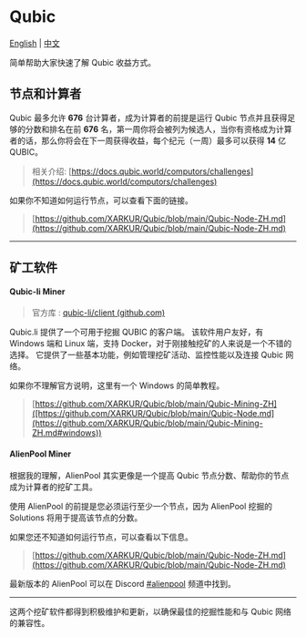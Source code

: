# Qubic

[English](https://github.com/XARKUR/Qubic/blob/main/README.md) | [中文](https://github.com/XARKUR/Qubic/blob/main/README-ZH.md)

简单帮助大家快速了解 Qubic 收益方式。



## 节点和计算者

Qubic 最多允许 **676** 台计算者，成为计算者的前提是运行 Qubic 节点并且获得足够的分数和排名在前 **676** 名，第一周你将会被列为候选人，当你有资格成为计算者的话，那么你将会在下一周获得收益，每个纪元（一周）最多可以获得 **14** 亿 QUBIC。

> 相关介绍: [https://docs.qubic.world/computors/challenges](https://docs.qubic.world/computors/challenges)



如果你不知道如何运行节点，可以查看下面的链接。

> [https://github.com/XARKUR/Qubic/blob/main/Qubic-Node-ZH.md](https://github.com/XARKUR/Qubic/blob/main/Qubic-Node-ZH.md)

****

## 矿工软件



#### Qubic-li Miner

> 官方库 : [qubic-li/client (github.com)](https://github.com/qubic-li/client)

Qubic.li 提供了一个可用于挖掘 QUBIC 的客户端。 该软件用户友好，有 Windows 端和 Linux 端，支持 Docker，对于刚接触挖矿的人来说是一个不错的选择。 它提供了一些基本功能，例如管理挖矿活动、监控性能以及连接 Qubic 网络。



如果你不理解官方说明，这里有一个 Windows 的简单教程。

> [https://github.com/XARKUR/Qubic/blob/main/Qubic-Mining-ZH]([https://github.com/XARKUR/Qubic/blob/main/Qubic-Node.md](https://github.com/XARKUR/Qubic/blob/main/Qubic-Mining-ZH.md#windows))  



#### AlienPool Miner

根据我的理解，AlienPool 其实更像是一个提高 Qubic 节点分数、帮助你的节点成为计算者的挖矿工具。

使用 AlienPool 的前提是您必须运行至少一个节点，因为 AlienPool 挖掘的 Solutions 将用于提高该节点的分数。

如果您还不知道如何运行节点，可以查看以下信息。

> [https://github.com/XARKUR/Qubic/blob/main/Qubic-Node-ZH.md](https://github.com/XARKUR/Qubic/blob/main/Qubic-Node-ZH.md)

最新版本的 AlienPool 可以在 Discord [#alienpool](https://discord.com/channels/768887649540243497/1090967907867054081) 频道中找到。

***

这两个挖矿软件都得到积极维护和更新，以确保最佳的挖掘性能和与 Qubic 网络的兼容性。
